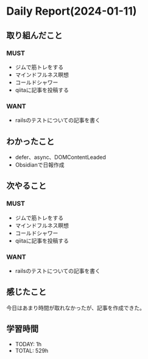 # Daily Report(2024-01-11)
## 取り組んだこと
### MUST
- ジムで筋トレをする
- マインドフルネス瞑想
- コールドシャワー
- qiitaに記事を投稿する
### WANT
- railsのテストについての記事を書く
## わかったこと
- defer、async、DOMContentLeaded
- Obsidianで日報作成
## 次やること
### MUST
- ジムで筋トレをする
- マインドフルネス瞑想
- コールドシャワー
- qiitaに記事を投稿する
### WANT
- railsのテストについての記事を書く
## 感じたこと
今日はあまり時間が取れなかったが、記事を作成できた。
## 学習時間
- TODAY: 1h
- TOTAL: 529h
